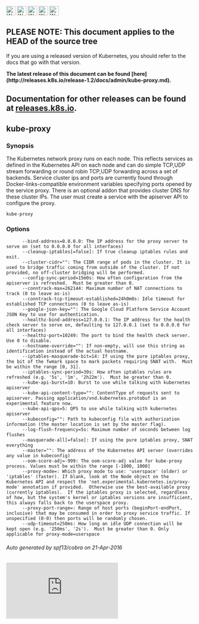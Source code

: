 <!-- BEGIN MUNGE: UNVERSIONED_WARNING -->

<!-- BEGIN STRIP_FOR_RELEASE -->

<img src="http://kubernetes.io/img/warning.png" alt="WARNING"
     width="25" height="25">
<img src="http://kubernetes.io/img/warning.png" alt="WARNING"
     width="25" height="25">
<img src="http://kubernetes.io/img/warning.png" alt="WARNING"
     width="25" height="25">
<img src="http://kubernetes.io/img/warning.png" alt="WARNING"
     width="25" height="25">
<img src="http://kubernetes.io/img/warning.png" alt="WARNING"
     width="25" height="25">

<h2>PLEASE NOTE: This document applies to the HEAD of the source tree</h2>

If you are using a released version of Kubernetes, you should
refer to the docs that go with that version.

<!-- TAG RELEASE_LINK, added by the munger automatically -->
<strong>
The latest release of this document can be found
[here](http://releases.k8s.io/release-1.2/docs/admin/kube-proxy.md).

Documentation for other releases can be found at
[releases.k8s.io](http://releases.k8s.io).
</strong>
--

<!-- END STRIP_FOR_RELEASE -->

<!-- END MUNGE: UNVERSIONED_WARNING -->

## kube-proxy



### Synopsis


The Kubernetes network proxy runs on each node. This
reflects services as defined in the Kubernetes API on each node and can do simple
TCP,UDP stream forwarding or round robin TCP,UDP forwarding across a set of backends.
Service cluster ips and ports are currently found through Docker-links-compatible
environment variables specifying ports opened by the service proxy. There is an optional
addon that provides cluster DNS for these cluster IPs. The user must create a service
with the apiserver API to configure the proxy.

```
kube-proxy
```

### Options

```
      --bind-address=0.0.0.0: The IP address for the proxy server to serve on (set to 0.0.0.0 for all interfaces)
      --cleanup-iptables[=false]: If true cleanup iptables rules and exit.
      --cluster-cidr="": The CIDR range of pods in the cluster. It is used to bridge traffic coming from outside of the cluster. If not provided, no off-cluster bridging will be performed.
      --config-sync-period=15m0s: How often configuration from the apiserver is refreshed.  Must be greater than 0.
      --conntrack-max=262144: Maximum number of NAT connections to track (0 to leave as-is)
      --conntrack-tcp-timeout-established=24h0m0s: Idle timeout for established TCP connections (0 to leave as-is)
      --google-json-key="": The Google Cloud Platform Service Account JSON Key to use for authentication.
      --healthz-bind-address=127.0.0.1: The IP address for the health check server to serve on, defaulting to 127.0.0.1 (set to 0.0.0.0 for all interfaces)
      --healthz-port=10249: The port to bind the health check server. Use 0 to disable.
      --hostname-override="": If non-empty, will use this string as identification instead of the actual hostname.
      --iptables-masquerade-bit=14: If using the pure iptables proxy, the bit of the fwmark space to mark packets requiring SNAT with.  Must be within the range [0, 31].
      --iptables-sync-period=30s: How often iptables rules are refreshed (e.g. '5s', '1m', '2h22m').  Must be greater than 0.
      --kube-api-burst=10: Burst to use while talking with kubernetes apiserver
      --kube-api-content-type="": ContentType of requests sent to apiserver. Passing application/vnd.kubernetes.protobuf is an experimental feature now.
      --kube-api-qps=5: QPS to use while talking with kubernetes apiserver
      --kubeconfig="": Path to kubeconfig file with authorization information (the master location is set by the master flag).
      --log-flush-frequency=5s: Maximum number of seconds between log flushes
      --masquerade-all[=false]: If using the pure iptables proxy, SNAT everything
      --master="": The address of the Kubernetes API server (overrides any value in kubeconfig)
      --oom-score-adj=-999: The oom-score-adj value for kube-proxy process. Values must be within the range [-1000, 1000]
      --proxy-mode=: Which proxy mode to use: 'userspace' (older) or 'iptables' (faster). If blank, look at the Node object on the Kubernetes API and respect the 'net.experimental.kubernetes.io/proxy-mode' annotation if provided.  Otherwise use the best-available proxy (currently iptables).  If the iptables proxy is selected, regardless of how, but the system's kernel or iptables versions are insufficient, this always falls back to the userspace proxy.
      --proxy-port-range=: Range of host ports (beginPort-endPort, inclusive) that may be consumed in order to proxy service traffic. If unspecified (0-0) then ports will be randomly chosen.
      --udp-timeout=250ms: How long an idle UDP connection will be kept open (e.g. '250ms', '2s').  Must be greater than 0. Only applicable for proxy-mode=userspace
```

###### Auto generated by spf13/cobra on 21-Apr-2016


<!-- BEGIN MUNGE: GENERATED_ANALYTICS -->
[![Analytics](https://kubernetes-site.appspot.com/UA-36037335-10/GitHub/docs/admin/kube-proxy.md?pixel)]()
<!-- END MUNGE: GENERATED_ANALYTICS -->
